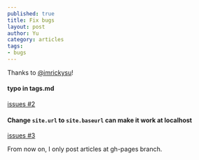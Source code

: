```yaml
---
published: true
title: Fix bugs
layout: post
author: Yu 
category: articles 
tags:
- bugs
---
```


Thanks to [@imrickysu](http://blog.rickysu.com/about/)!

#### typo in tags.md

[issues #2](https://github.com/yulijia/freshman21/issues/2)

#### Change `site.url` to `site.baseurl` can make it work at localhost

[issues #3](https://github.com/yulijia/freshman21/issues/3)


From now on, I only post articles at gh-pages branch.
